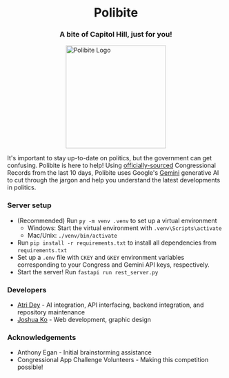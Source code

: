 <h1 align="center">Polibite</h1><p align="center">
<h3 align="center">A bite of Capitol Hill, just for you!</h3><p align="center">
<p align="center">
  <div style="display: flex; justify-content: center; align-items: center;">
    <img src="https://cdn.discordapp.com/attachments/777961961576071169/1298437204497928243/logo.png?ex=67198f61&is=67183de1&hm=9bb31f6d1320f8e06bd5f7292ac8fccbd2f1af4509b297eaff513ab91cffca89&" width="232" height="238" alt="Polibite Logo"/>
  </div>
</p>

It's important to stay up-to-date on politics, but the government can get confusing. Polibite is here to help! Using [officially-sourced](https://github.com/LibraryOfCongress/api.congress.gov/) Congressional Records from the last 10 days, Polibite uses Google's [Gemini](https://github.com/google-gemini) generative AI to cut through the jargon and help you understand the latest developments in politics.

### Server setup
* (Recommended) Run `py -m venv .venv` to set up a virtual environment
  * Windows: Start the virtual environment with `.venv\Scripts\activate`
  * Mac/Unix: `./venv/bin/activate`
* Run `pip install -r requirements.txt` to install all dependencies from `requirements.txt`
* Set up a `.env` file with `CKEY` and `GKEY` environment variables corresponding to your Congress and Gemini API keys, respectively.
* Start the server! Run `fastapi run rest_server.py`

### Developers
* [Atri Dey](https://github.com/atride) - AI integration, API interfacing, backend integration, and repository maintenance
* [Joshua Ko](https://github.com/Joshua-Ko7) - Web development, graphic design   

### Acknowledgements
* Anthony Egan - Initial brainstorming assistance
* Congressional App Challenge Volunteers - Making this competition possible!

